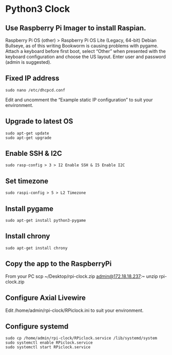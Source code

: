 Python3 Clock
==============

## Use Raspberry Pi Imager to install Raspian.
Raspberry Pi OS (other) > Raspberry Pi OS Lite (Legacy, 64-bit)
Debian Bullseye, as of this writing Bookworm is causing problems with pygame.
Attach a keyboard before first boot, select “Other” when presented with the keyboard configuration and choose the US layout. Enter user and password (admin is suggested).

## Fixed IP address
    sudo nano /etc/dhcpcd.conf
Edit and uncomment the “Example static IP configuration” to suit your environment.

## Upgrade to latest OS
    sudo apt-get update
    sudo apt-get upgrade

## Enable SSH & I2C
    sudo rasp-config > 3 > I2 Enable SSH & I5 Enable I2C

## Set timezone
    sudo raspi-config > 5 > L2 Timezone

## Install pygame
    sudo apt-get install python3-pygame

## Install chrony
    sudo apt-get install chrony

## Copy the app to the RaspberryPi
From your PC
    scp ~/Desktop/rpi-clock.zip admin@172.18.18.237:~ 
    unzip rpi-clock.zip

## Configure Axial Livewire
Edit /home/admin/rpi-clock/RPiclock.ini to suit your environment.

## Configure systemd
    sudo cp /home/admin/rpi-clock/RPiclock.service /lib/systemd/system
    sudo systemctl enable RPiclock.service
    sudo systemctl start RPiclock.service
    